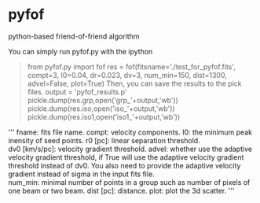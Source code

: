 # pyfof
python-based friend-of-friend algorithm 

You can simply run pyfof.py with the ipython

> from pyfof.py import fof
> res = fof(fitsname='./test_for_pyfof.fits', compt=3, I0=0.04, dr=0.023, dv=3, num_min=150, dist=1300, advel=False, plot=True)
Then, you can save the results to the pick files.
> output = 'pyfof_results.p'
> pickle.dump(res.grp,open('grp_'+output,'wb'))
> pickle.dump(res.iso,open('iso_'+output,'wb'))
> pickle.dump(res.iso1,open('iso1_'+output,'wb'))

'''
fname: fits file name. 
compt: velocity components. 
I0: the minimum peak inensity of seed points. 
r0 [pc]: linear separation threshold.  
dv0 [km/s/pc]: velocity gradient threshold.
advel: whether use the adaptive velocity gradient threshold, if True will use the adaptive velocity gradient threshold instead of dv0. 
You also need to provide the adaptive velocity gradient instead of sigma in the input fits file.  
num_min: minimal number of points in a group such as number of pixels of one beam or two beam. 
dist [pc]: distance.
plot: plot the 3d scatter. 
'''

